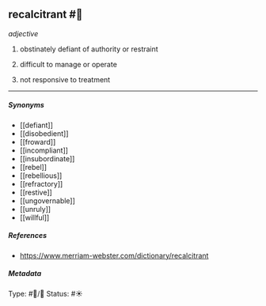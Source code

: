 
## recalcitrant  #🧠 

_adjective_

1. obstinately defiant of authority or restraint

2. difficult to manage or operate

3. not responsive to treatment

___

##### Synonyms

-   [[defiant]]
-   [[disobedient]]
-   [[froward]]
-   [[incompliant]]
-   [[insubordinate]]
-   [[rebel]]
-   [[rebellious]]
-   [[refractory]]
-   [[restive]]
-   [[ungovernable]]
-   [[unruly]]
-   [[willful]]

##### References 

- https://www.merriam-webster.com/dictionary/recalcitrant

##### Metadata

Type: #🔵/💬 
Status: #☀️ 